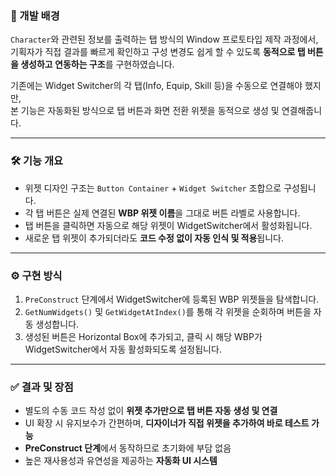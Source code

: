 ### 📌 개발 배경

`Character`와 관련된 정보를 출력하는 탭 방식의 Window 프로토타입 제작 과정에서,  
기획자가 직접 결과를 빠르게 확인하고 구성 변경도 쉽게 할 수 있도록 **동적으로 탭 버튼을 생성하고 연동하는 구조**를 구현하였습니다.

기존에는 Widget Switcher의 각 탭(Info, Equip, Skill 등)을 수동으로 연결해야 했지만,  
본 기능은 자동화된 방식으로 탭 버튼과 화면 전환 위젯을 동적으로 생성 및 연결해줍니다.

---

### 🛠️ 기능 개요

- 위젯 디자인 구조는 `Button Container` + `Widget Switcher` 조합으로 구성됩니다.
- 각 탭 버튼은 실제 연결된 **WBP 위젯 이름**을 그대로 버튼 라벨로 사용합니다.
- 탭 버튼을 클릭하면 자동으로 해당 위젯이 WidgetSwitcher에서 활성화됩니다.
- 새로운 탭 위젯이 추가되더라도 **코드 수정 없이 자동 인식 및 적용**됩니다.

---

### ⚙️ 구현 방식

1. `PreConstruct` 단계에서 WidgetSwitcher에 등록된 WBP 위젯들을 탐색합니다.
2. `GetNumWidgets()` 및 `GetWidgetAtIndex()`를 통해 각 위젯을 순회하며 버튼을 자동 생성합니다.
3. 생성된 버튼은 Horizontal Box에 추가되고, 클릭 시 해당 WBP가 WidgetSwitcher에서 자동 활성화되도록 설정됩니다.

---

### ✅ 결과 및 장점

- 별도의 수동 코드 작성 없이 **위젯 추가만으로 탭 버튼 자동 생성 및 연결**
- UI 확장 시 유지보수가 간편하며, **디자이너가 직접 위젯을 추가하여 바로 테스트 가능**
- **PreConstruct 단계**에서 동작하므로 초기화에 부담 없음
- 높은 재사용성과 유연성을 제공하는 **자동화 UI 시스템**

